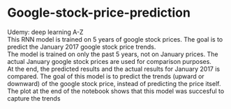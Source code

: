 # Google-stock-price-prediction  
 Udemy: deep learning A-Z  
This RNN model is trained on 5 years of google stock prices. The goal is to predict the January 2017 google stock price trends.   
The model is trained on only the past 5 years, not on January prices. The actual January google stock prices are used for comparison purposes.   
At the end, the predicted results and the actual results for January 2017 is compared. 
The goal of this model is to predict the trends (upward or downward) of the google stock price, instead of predicting the price itself.   
The plot at the end of the notebook shows that this model was succesful to capture the trends
